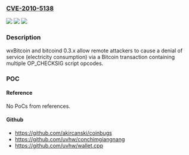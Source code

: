 ### [CVE-2010-5138](https://cve.mitre.org/cgi-bin/cvename.cgi?name=CVE-2010-5138)
![](https://img.shields.io/static/v1?label=Product&message=n%2Fa&color=blue)
![](https://img.shields.io/static/v1?label=Version&message=n%2Fa&color=blue)
![](https://img.shields.io/static/v1?label=Vulnerability&message=n%2Fa&color=brighgreen)

### Description

wxBitcoin and bitcoind 0.3.x allow remote attackers to cause a denial of service (electricity consumption) via a Bitcoin transaction containing multiple OP_CHECKSIG script opcodes.

### POC

#### Reference
No PoCs from references.

#### Github
- https://github.com/akircanski/coinbugs
- https://github.com/uvhw/conchimgiangnang
- https://github.com/uvhw/wallet.cpp

